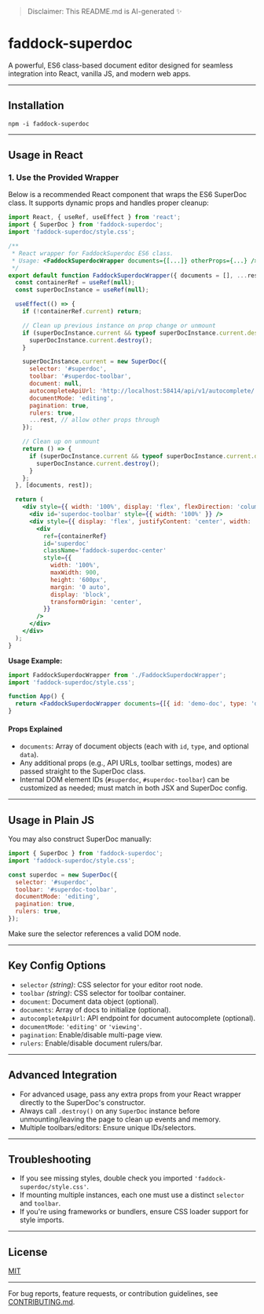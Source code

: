 > Disclaimer: This README.md is AI-generated ✨

# faddock-superdoc

A powerful, ES6 class-based document editor designed for seamless integration into React, vanilla JS, and modern web apps.

---

## Installation

```
npm -i faddock-superdoc
```

---

## Usage in React

### 1. Use the Provided Wrapper

Below is a recommended React component that wraps the ES6 SuperDoc class. It supports dynamic props and handles proper cleanup:

```jsx
import React, { useRef, useEffect } from 'react';
import { SuperDoc } from 'faddock-superdoc';
import 'faddock-superdoc/style.css';

/**
 * React wrapper for FaddockSuperdoc ES6 class.
 * Usage: <FaddockSuperdocWrapper documents={[...]} otherProps={...} />
 */
export default function FaddockSuperdocWrapper({ documents = [], ...rest }) {
  const containerRef = useRef(null);
  const superDocInstance = useRef(null);

  useEffect(() => {
    if (!containerRef.current) return;

    // Clean up previous instance on prop change or unmount
    if (superDocInstance.current && typeof superDocInstance.current.destroy === 'function') {
      superDocInstance.current.destroy();
    }

    superDocInstance.current = new SuperDoc({
      selector: '#superdoc',
      toolbar: '#superdoc-toolbar',
      document: null,
      autocompleteApiUrl: 'http://localhost:58414/api/v1/autocomplete/',
      documentMode: 'editing',
      pagination: true,
      rulers: true,
      ...rest, // allow other props through
    });

    // Clean up on unmount
    return () => {
      if (superDocInstance.current && typeof superDocInstance.current.destroy === 'function') {
        superDocInstance.current.destroy();
      }
    };
  }, [documents, rest]);

  return (
    <div style={{ width: '100%', display: 'flex', flexDirection: 'column', alignItems: 'stretch' }}>
      <div id='superdoc-toolbar' style={{ width: '100%' }} />
      <div style={{ display: 'flex', justifyContent: 'center', width: '100%', flex: 1 }}>
        <div
          ref={containerRef}
          id='superdoc'
          className='faddock-superdoc-center'
          style={{
            width: '100%',
            maxWidth: 900,
            height: '600px',
            margin: '0 auto',
            display: 'block',
            transformOrigin: 'center',
          }}
        />
      </div>
    </div>
  );
}
```

**Usage Example:**

```jsx
import FaddockSuperdocWrapper from './FaddockSuperdocWrapper';
import 'faddock-superdoc/style.css';

function App() {
  return <FaddockSuperdocWrapper documents={[{ id: 'demo-doc', type: 'docx', data: null }]} />;
}
```

#### Props Explained

- `documents`: Array of document objects (each with `id`, `type`, and optional `data`).
- Any additional props (e.g., API URLs, toolbar settings, modes) are passed straight to the SuperDoc class.
- Internal DOM element IDs (`#superdoc`, `#superdoc-toolbar`) can be customized as needed; must match in both JSX and SuperDoc config.

---

## Usage in Plain JS

You may also construct SuperDoc manually:

```js
import { SuperDoc } from 'faddock-superdoc';
import 'faddock-superdoc/style.css';

const superdoc = new SuperDoc({
  selector: '#superdoc',
  toolbar: '#superdoc-toolbar',
  documentMode: 'editing',
  pagination: true,
  rulers: true,
});
```

Make sure the selector references a valid DOM node.

---

## Key Config Options

- `selector` _(string)_: CSS selector for your editor root node.
- `toolbar` _(string)_: CSS selector for toolbar container.
- `document`: Document data object (optional).
- `documents`: Array of docs to initialize (optional).
- `autocompleteApiUrl`: API endpoint for document autocomplete (optional).
- `documentMode`: `'editing'` or `'viewing'`.
- `pagination`: Enable/disable multi-page view.
- `rulers`: Enable/disable document rulers/bar.

---

## Advanced Integration

- For advanced usage, pass any extra props from your React wrapper directly to the SuperDoc's constructor.
- Always call `.destroy()` on any `SuperDoc` instance before unmounting/leaving the page to clean up events and memory.
- Multiple toolbars/editors: Ensure unique IDs/selectors.

---

## Troubleshooting

- If you see missing styles, double check you imported `'faddock-superdoc/style.css'`.
- If mounting multiple instances, each one must use a distinct `selector` and `toolbar`.
- If you're using frameworks or bundlers, ensure CSS loader support for style imports.

---

## License

[MIT](./LICENSE)

---

For bug reports, feature requests, or contribution guidelines, see [CONTRIBUTING.md](./CONTRIBUTING.md).
